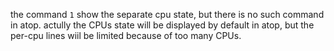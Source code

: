 the command `1` show the separate cpu state, but there is no such command in atop.
actully the CPUs state will be displayed by default in atop, but the per-cpu lines wiil be limited because of too many CPUs.
